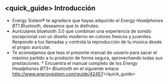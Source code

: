 ## <quick_guide> Introducción

* Energy Sistem® te agradece que hayas adquirido el *Energy Headphones BT1 Bluetooth*, deseamos que lo disfrutes.
* Auriculares bluetooth 3.0 que combinan una experiencia de sonido excepcional con un diseño moderno en colores frescos y juveniles. Responde a tus llamadas y controla la reproducción de tu música desde el propio auricular.
* Te aconsejamos que leas el presente manual de usuario para sacar el máximo partido a tu producto de forma segura, aprovechando todas sus prestaciones.
<unique>* Encuentra el manual completo de los *Energy Headphones BT3+ Bluetooth* en el siguiente enlace http://www.energysistem.com/guide/42457</unique></quick_guide>

